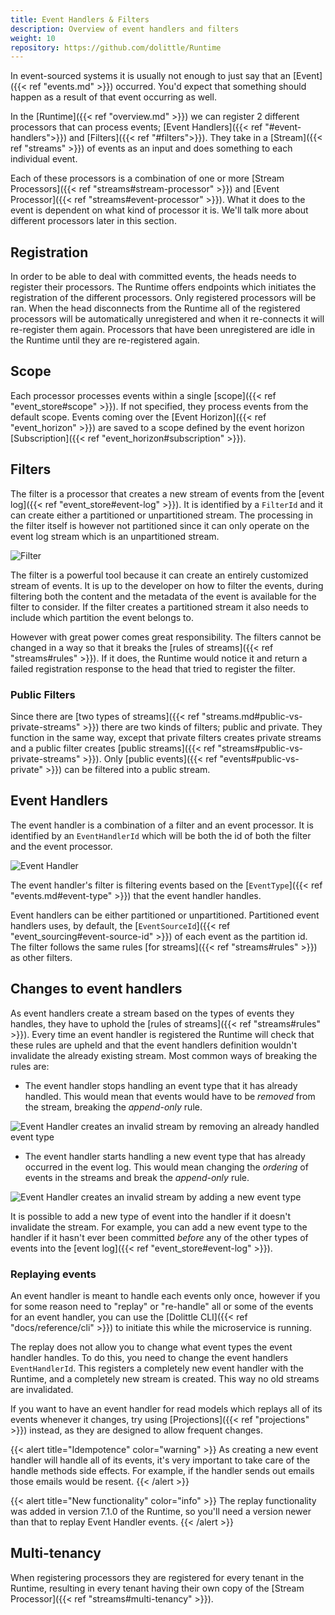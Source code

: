 ```yaml
---
title: Event Handlers & Filters
description: Overview of event handlers and filters
weight: 10
repository: https://github.com/dolittle/Runtime
---
```


In event-sourced systems it is usually not enough to just say that an [Event]({{< ref "events.md" >}}) occurred. You'd expect that something should happen as a result of that event occurring as well.

In the [Runtime]({{< ref "overview.md" >}}) we can register 2 different processors that can process events; [Event Handlers]({{< ref "#event-handlers">}}) and [Filters]({{< ref "#filters">}}).
They take in a [Stream]({{< ref "streams" >}}) of events as an input and does something to each individual event.

Each of these processors is a combination of one or more [Stream Processors]({{< ref "streams#stream-processor" >}}) and [Event Processor]({{< ref "streams#event-processor" >}}).
What it does to the event is dependent on what kind of processor it is. We'll talk more about different processors later in this section.

## Registration

In order to be able to deal with committed events, the heads needs to register their processors. The Runtime offers endpoints which initiates the registration of the different processors. Only registered processors will be ran. When the head disconnects from the Runtime all of the registered processors will be automatically unregistered and when it re-connects it will re-register them again. Processors that have been unregistered are idle in the Runtime until they are re-registered again.

## Scope

Each processor processes events within a single [scope]({{< ref "event_store#scope" >}}). If not specified, they process events from the default scope. Events coming over the [Event Horizon]({{< ref "event_horizon" >}}) are saved to a scope defined by the event horizon [Subscription]({{< ref "event_horizon#subscription" >}}).

## Filters

The filter is a processor that creates a new stream of events from the [event log]({{< ref "event_store#event-log" >}}). It is identified by a `FilterId` and it can create either a partitioned or unpartitioned stream. The processing in the filter itself is however not partitioned since it can only operate on the event log stream which is an unpartitioned stream.

![Filter](/images/concepts/filter.png)

The filter is a powerful tool because it can create an entirely customized stream of events. It is up to the developer on how to filter the events, during filtering both the content and the metadata of the event is available for the filter to consider. If the filter creates a partitioned stream it also needs to include which partition the event belongs to.

However with great power comes great responsibility. The filters cannot be changed in a way so that it breaks the [rules of streams]({{< ref "streams#rules" >}}). If it does, the Runtime would notice it and return a failed registration response to the head that tried to register the filter.

### Public Filters

Since there are [two types of streams]({{< ref "streams.md#public-vs-private-streams" >}}) there are two kinds of filters; public and private. They function in the same way, except that private filters creates private streams and a public filter creates [public streams]({{< ref "streams#public-vs-private-streams" >}}). Only [public events]({{< ref "events#public-vs-private" >}}) can be filtered into a public stream.

## Event Handlers

The event handler is a combination of a filter and an event processor. It is identified by an `EventHandlerId` which will be both the id of both the filter and the event processor.

![Event Handler](/images/concepts/eventhandler.png)

The event handler's filter is filtering events based on the [`EventType`]({{< ref "events.md#event-type" >}}) that the event handler handles.

Event handlers can be either partitioned or unpartitioned. Partitioned event handlers uses, by default, the [`EventSourceId`]({{< ref "event_sourcing#event-source-id" >}}) of each event as the partition id. The filter follows the same rules [for streams]({{< ref "streams#rules" >}}) as other filters.

## Changes to event handlers

As event handlers create a stream based on the types of events they handles, they have to uphold the [rules of streams]({{< ref "streams#rules" >}}). Every time an event handler is registered the Runtime will check that these rules are upheld and that the event handlers definition wouldn't invalidate the already existing stream. Most common ways of breaking the rules are:

- The event handler stops handling an event type that it has already handled. This would mean that events would have to be _removed_ from the stream, breaking the _append-only_ rule.

![Event Handler creates an invalid stream by removing an already handled event type](/images/concepts/eventhandler_removed.png)
- The event handler starts handling a new event type that has already occurred in the event log. This would mean changing the _ordering_ of events in the streams and break the _append-only_ rule.

![Event Handler creates an invalid stream by adding a new event type](/images/concepts/eventhandler_added.png)

It is possible to add a new type of event into the handler if it doesn't invalidate the stream. For example, you can add a new event type to the handler if it hasn't ever been committed _before_ any of the other types of events into the [event log]({{< ref "event_store#event-log" >}}).

### Replaying events

An event handler is meant to handle each events only once, however if you for some reason need to "replay" or "re-handle" all or some of the events for an event handler, you can use the [Dolittle CLI]({{< ref "docs/reference/cli" >}}) to initiate this while the microservice is running.

The replay does not allow you to change what event types the event handler handles. To do this, you need to change the event handlers `EventHandlerId`. This registers a completely new event handler with the Runtime, and a completely new stream is created. This way no old streams are invalidated.

If you want to have an event handler for read models which replays all of its events whenever it changes, try using [Projections]({{< ref "projections" >}}) instead, as they are designed to allow frequent changes.

{{< alert title="Idempotence" color="warning" >}}
As creating a new event handler will handle all of its events, it's very important to take care of the handle methods side effects. For example, if the handler sends out emails those emails would be resent.
{{< /alert >}}

{{< alert title="New functionality" color="info" >}}
The replay functionality was added in version 7.1.0 of the Runtime, so you'll need a version newer than that to replay Event Handler events.
{{< /alert >}}

## Multi-tenancy

When registering processors they are registered for every tenant in the Runtime, resulting in every tenant having their own copy of the [Stream Processor]({{< ref "streams#multi-tenancy" >}}).
